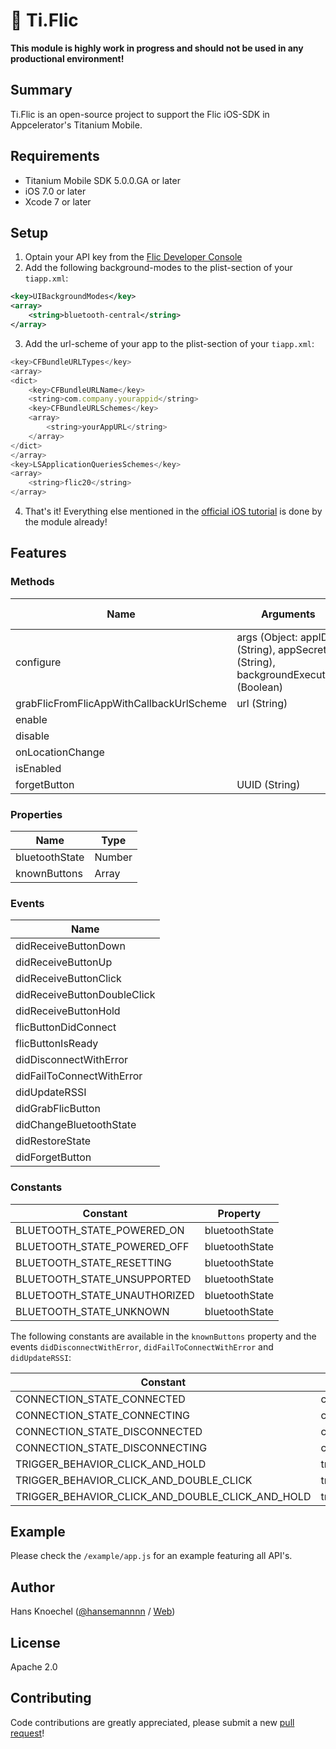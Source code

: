 # 🔘 Ti.Flic

**This module is highly work in progress and should not be used in any productional environment!**

 Summary
---------------
Ti.Flic is an open-source project to support the Flic iOS-SDK in Appcelerator's Titanium Mobile. 

## Requirements
- Titanium Mobile SDK 5.0.0.GA or later
- iOS 7.0 or later
- Xcode 7 or later

## Setup
1. Optain your API key from the [Flic Developer Console](https://partners.flic.io/partners/developers/credentials)
2. Add the following background-modes to the plist-section of your `tiapp.xml`:
```xml
<key>UIBackgroundModes</key>
<array>
    <string>bluetooth-central</string>
</array>
```
3. Add the url-scheme of your app to the plist-section of your `tiapp.xml`:
```js
<key>CFBundleURLTypes</key>
<array>
<dict>
    <key>CFBundleURLName</key>
    <string>com.company.yourappid</string>
    <key>CFBundleURLSchemes</key>
    <array>
        <string>yourAppURL</string>
    </array>
</dict>
</array>
<key>LSApplicationQueriesSchemes</key>
<array>
    <string>flic20</string>
</array>
```
4. That's it! Everything else mentioned in the [official iOS tutorial](https://partners.flic.io/partners/developers/ios-tutorial) is done by the module already!

## Features
### Methods

| Name | Arguments | Return Type |
|------|-----------|-------------|
| configure | args (Object: appID (String), appSecret (String), backgroundExecution (Boolean) |  |
| grabFlicFromFlicAppWithCallbackUrlScheme | url (String) |  |
| enable |  |  |
| disable |  |  |
| onLocationChange |  |  |
| isEnabled |  | Boolean |
| forgetButton | UUID (String) |  |

### Properties

| Name | Type |
|------|------|
| bluetoothState | Number |
| knownButtons | Array |

### Events

| Name |
|------|
| didReceiveButtonDown |
| didReceiveButtonUp |
| didReceiveButtonClick |
| didReceiveButtonDoubleClick |
| didReceiveButtonHold |
| flicButtonDidConnect |
| flicButtonIsReady |
| didDisconnectWithError |
| didFailToConnectWithError |
| didUpdateRSSI |
| didGrabFlicButton |
| didChangeBluetoothState |
| didRestoreState |
| didForgetButton |

### Constants

| Constant | Property |
|----------|----------|
| BLUETOOTH_STATE_POWERED_ON | bluetoothState |
| BLUETOOTH_STATE_POWERED_OFF | bluetoothState |
| BLUETOOTH_STATE_RESETTING | bluetoothState |
| BLUETOOTH_STATE_UNSUPPORTED | bluetoothState |
| BLUETOOTH_STATE_UNAUTHORIZED | bluetoothState |
| BLUETOOTH_STATE_UNKNOWN | bluetoothState |

The following constants are available in the `knownButtons` property and the 
events `didDisconnectWithError`, `didFailToConnectWithError` and `didUpdateRSSI`:

| Constant | Property |
|----------|----------|
| CONNECTION_STATE_CONNECTED | connectionState |
| CONNECTION_STATE_CONNECTING | connectionState |
| CONNECTION_STATE_DISCONNECTED | connectionState |
| CONNECTION_STATE_DISCONNECTING | connectionState |
| TRIGGER_BEHAVIOR_CLICK_AND_HOLD | triggerBehavior |
| TRIGGER_BEHAVIOR_CLICK_AND_DOUBLE_CLICK | triggerBehavior |
| TRIGGER_BEHAVIOR_CLICK_AND_DOUBLE_CLICK_AND_HOLD | triggerBehavior |

## Example
Please check the `/example/app.js` for an example featuring all API's.

## Author
Hans Knoechel ([@hansemannnn](https://twitter.com/hansemannnn) / [Web](http://hans-knoechel.de))

## License
Apache 2.0

## Contributing
Code contributions are greatly appreciated, please submit a new [pull request](https://github.com/hansemannn/ti.flic/pull/new/master)!
